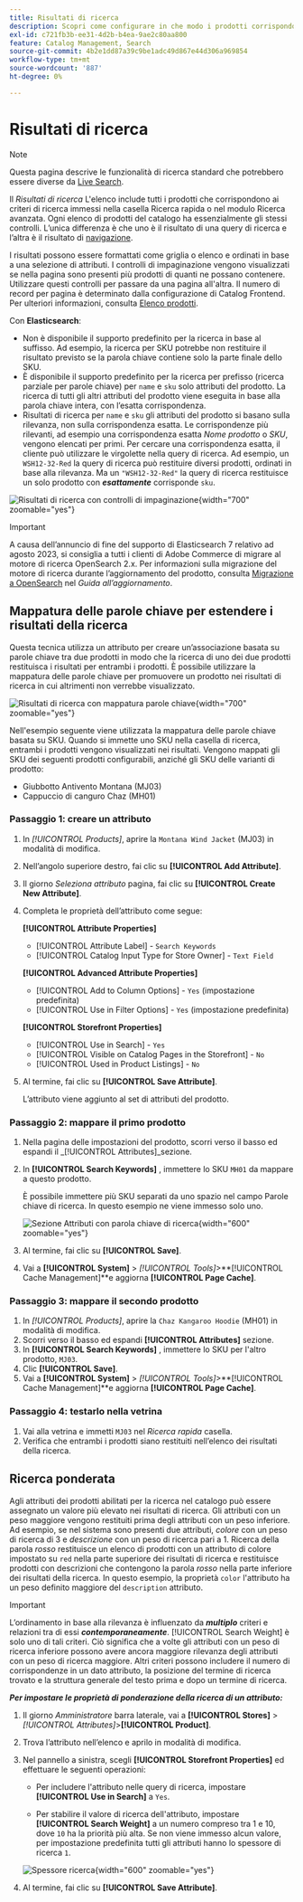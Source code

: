 ```yaml
---
title: Risultati di ricerca
description: Scopri come configurare in che modo i prodotti corrispondono ai criteri di ricerca immessi nella casella Ricerca rapida o nel modulo Ricerca avanzata.
exl-id: c721fb3b-ee31-4d2b-b4ea-9ae2c80aa800
feature: Catalog Management, Search
source-git-commit: 4b2e1dd87a39c9be1adc49d867e44d306a969854
workflow-type: tm+mt
source-wordcount: '887'
ht-degree: 0%

---
```


# Risultati di ricerca

>[!NOTE]
>
>Questa pagina descrive le funzionalità di ricerca standard che potrebbero essere diverse da [Live Search](https://experienceleague.adobe.com/docs/commerce-merchant-services/live-search/overview.html).

Il _Risultati di ricerca_ L&#39;elenco include tutti i prodotti che corrispondono ai criteri di ricerca immessi nella casella Ricerca rapida o nel modulo Ricerca avanzata. Ogni elenco di prodotti del catalogo ha essenzialmente gli stessi controlli. L’unica differenza è che uno è il risultato di una query di ricerca e l’altra è il risultato di [navigazione](navigation.md).

I risultati possono essere formattati come griglia o elenco e ordinati in base a una selezione di attributi. I controlli di impaginazione vengono visualizzati se nella pagina sono presenti più prodotti di quanti ne possano contenere. Utilizzare questi controlli per passare da una pagina all&#39;altra. Il numero di record per pagina è determinato dalla configurazione di Catalog Frontend. Per ulteriori informazioni, consulta [Elenco prodotti](navigation-product-listings.md).

Con **Elasticsearch**:

- Non è disponibile il supporto predefinito per la ricerca in base al suffisso. Ad esempio, la ricerca per SKU potrebbe non restituire il risultato previsto se la parola chiave contiene solo la parte finale dello SKU.
- È disponibile il supporto predefinito per la ricerca per prefisso (ricerca parziale per parole chiave) per `name` e `sku` solo attributi del prodotto. La ricerca di tutti gli altri attributi del prodotto viene eseguita in base alla parola chiave intera, con l’esatta corrispondenza.
- Risultati di ricerca per `name` e `sku` gli attributi del prodotto si basano sulla rilevanza, non sulla corrispondenza esatta. Le corrispondenze più rilevanti, ad esempio una corrispondenza esatta _Nome prodotto_ o _SKU_, vengono elencati per primi. Per cercare una corrispondenza esatta, il cliente può utilizzare le virgolette nella query di ricerca. Ad esempio, un `WSH12-32-Red` la query di ricerca può restituire diversi prodotti, ordinati in base alla rilevanza. Ma un `"WSH12-32-Red"` la query di ricerca restituisce un solo prodotto con **_esattamente_** corrisponde `sku`.

![Risultati di ricerca con controlli di impaginazione](./assets/storefront-search-results-shorts.png){width="700" zoomable="yes"}

>[!IMPORTANT]
>
>A causa dell’annuncio di fine del supporto di Elasticsearch 7 relativo ad agosto 2023, si consiglia a tutti i clienti di Adobe Commerce di migrare al motore di ricerca OpenSearch 2.x. Per informazioni sulla migrazione del motore di ricerca durante l’aggiornamento del prodotto, consulta [Migrazione a OpenSearch](https://experienceleague.adobe.com/docs/commerce-operations/upgrade-guide/prepare/opensearch-migration.html) nel _Guida all’aggiornamento_.

## Mappatura delle parole chiave per estendere i risultati della ricerca

Questa tecnica utilizza un attributo per creare un’associazione basata su parole chiave tra due prodotti in modo che la ricerca di uno dei due prodotti restituisca i risultati per entrambi i prodotti. È possibile utilizzare la mappatura delle parole chiave per promuovere un prodotto nei risultati di ricerca in cui altrimenti non verrebbe visualizzato.

![Risultati di ricerca con mappatura parole chiave](./assets/storefront-search-results-extended.png){width="700" zoomable="yes"}

Nell&#39;esempio seguente viene utilizzata la mappatura delle parole chiave basata su SKU. Quando si immette uno SKU nella casella di ricerca, entrambi i prodotti vengono visualizzati nei risultati. Vengono mappati gli SKU dei seguenti prodotti configurabili, anziché gli SKU delle varianti di prodotto:

- Giubbotto Antivento Montana (MJ03)
- Cappuccio di canguro Chaz (MH01)

### Passaggio 1: creare un attributo

1. In _[!UICONTROL Products]_, aprire la `Montana Wind Jacket` (MJ03) in modalità di modifica.
1. Nell’angolo superiore destro, fai clic su **[!UICONTROL Add Attribute]**.
1. Il giorno _Seleziona attributo_ pagina, fai clic su **[!UICONTROL Create New Attribute]**.
1. Completa le proprietà dell’attributo come segue:

   **[!UICONTROL Attribute Properties]**

   - [!UICONTROL Attribute Label]  - `Search Keywords`
   - [!UICONTROL Catalog Input Type for Store Owner] - `Text Field`

   **[!UICONTROL Advanced Attribute Properties]**

   - [!UICONTROL Add to Column Options] - `Yes` (impostazione predefinita)
   - [!UICONTROL Use in Filter Options] - `Yes` (impostazione predefinita)

   **[!UICONTROL Storefront Properties]**

   - [!UICONTROL Use in Search] - `Yes`
   - [!UICONTROL Visible on Catalog Pages in the Storefront] - `No`
   - [!UICONTROL Used in Product Listings] - `No`

1. Al termine, fai clic su **[!UICONTROL Save Attribute]**.

   L’attributo viene aggiunto al set di attributi del prodotto.

### Passaggio 2: mappare il primo prodotto

1. Nella pagina delle impostazioni del prodotto, scorri verso il basso ed espandi il _[!UICONTROL Attributes]_sezione.
1. In **[!UICONTROL Search Keywords]** , immettere lo SKU `MH01` da mappare a questo prodotto.

   È possibile immettere più SKU separati da uno spazio nel campo Parole chiave di ricerca. In questo esempio ne viene immesso solo uno.

   ![Sezione Attributi con parola chiave di ricerca](./assets/search-keywords-attribute.png){width="600" zoomable="yes"}

1. Al termine, fai clic su **[!UICONTROL Save]**.
1. Vai a **[!UICONTROL System]** > _[!UICONTROL Tools]_>**[!UICONTROL Cache Management]**e aggiorna **[!UICONTROL Page Cache]**.

### Passaggio 3: mappare il secondo prodotto

1. In _[!UICONTROL Products]_, aprire la `Chaz Kangaroo Hoodie` (MH01) in modalità di modifica.
1. Scorri verso il basso ed espandi **[!UICONTROL Attributes]** sezione.
1. In **[!UICONTROL Search Keywords]** , immettere lo SKU per l&#39;altro prodotto, `MJ03`.
1. Clic **[!UICONTROL Save]**.
1. Vai a **[!UICONTROL System]** > _[!UICONTROL Tools]_>**[!UICONTROL Cache Management]**e aggiorna **[!UICONTROL Page Cache]**.

### Passaggio 4: testarlo nella vetrina

1. Vai alla vetrina e immetti `MJ03` nel _Ricerca rapida_ casella.
1. Verifica che entrambi i prodotti siano restituiti nell’elenco dei risultati della ricerca.

## Ricerca ponderata

Agli attributi dei prodotti abilitati per la ricerca nel catalogo può essere assegnato un valore più elevato nei risultati di ricerca. Gli attributi con un peso maggiore vengono restituiti prima degli attributi con un peso inferiore. Ad esempio, se nel sistema sono presenti due attributi, _colore_ con un peso di ricerca di 3 e _descrizione_ con un peso di ricerca pari a 1. Ricerca della parola _rosso_ restituisce un elenco di prodotti con un attributo di colore impostato su `red` nella parte superiore dei risultati di ricerca e restituisce prodotti con descrizioni che contengono la parola _rosso_ nella parte inferiore dei risultati della ricerca. In questo esempio, la proprietà `color` l&#39;attributo ha un peso definito maggiore del `description` attributo.

>[!IMPORTANT]
>
>L’ordinamento in base alla rilevanza è influenzato da **_multiplo_** criteri e relazioni tra di essi **_contemporaneamente_**. [!UICONTROL Search Weight] è solo uno di tali criteri. Ciò significa che a volte gli attributi con un peso di ricerca inferiore possono avere ancora maggiore rilevanza degli attributi con un peso di ricerca maggiore. Altri criteri possono includere il numero di corrispondenze in un dato attributo, la posizione del termine di ricerca trovato e la struttura generale del testo prima e dopo un termine di ricerca.

**_Per impostare le proprietà di ponderazione della ricerca di un attributo:_**

1. Il giorno _Amministratore_ barra laterale, vai a **[!UICONTROL Stores]** > _[!UICONTROL Attributes]_>**[!UICONTROL Product]**.

1. Trova l’attributo nell’elenco e aprilo in modalità di modifica.

1. Nel pannello a sinistra, scegli **[!UICONTROL Storefront Properties]** ed effettuare le seguenti operazioni:

   - Per includere l&#39;attributo nelle query di ricerca, impostare **[!UICONTROL Use in Search]** a `Yes`.

   - Per stabilire il valore di ricerca dell&#39;attributo, impostare **[!UICONTROL Search Weight]** a un numero compreso tra 1 e 10, dove `10` ha la priorità più alta. Se non viene immesso alcun valore, per impostazione predefinita tutti gli attributi hanno lo spessore di ricerca `1`.

   ![Spessore ricerca](./assets/search-weight.png){width="600" zoomable="yes"}

1. Al termine, fai clic su **[!UICONTROL Save Attribute]**.
